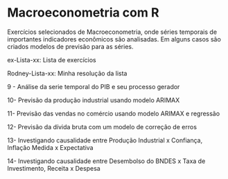 # Macroeconometria com R

Exercícios selecionados de Macroeconometria, onde séries temporais de importantes indicadores
econômicos são analisadas. Em alguns casos são criados modelos de previsão para as séries.

ex-Lista-xx:       Lista de exercícios

Rodney-Lista-xx:   Minha resolução da lista

9 - Análise da serie temporal do PIB e seu processo gerador

10- Previsão da produção industrial usando modelo ARIMAX

11- Previsão das vendas no comércio usando modelo ARIMAX e regressão

12- Previsão da dívida bruta com um modelo de correção de erros

13- Investigando causalidade entre Produção Industrial x Confiança,
Inflação Medida x Expectativa

14- Investigando causalidade entre Desembolso do BNDES x Taxa de Investimento,
Receita x Despesa
